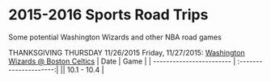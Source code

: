 # 2015-2016 Sports Road Trips
Some potential Washington Wizards and other NBA road games

THANKSGIVING THURSDAY 11/26/2015
Friday, 11/27/2015: <a href = ''>Washington Wizards @ Boston Celtics</a>
| Date                     | Game                   |
| ------------------------ | :---------------------:|
|| 10.1 - 10.4 |
